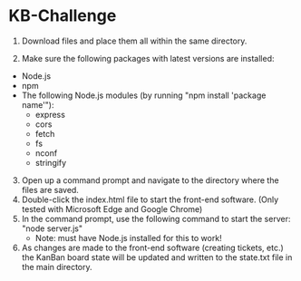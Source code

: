 # KB-Challenge

1. Download files and place them all within the same directory.

2. Make sure the following packages with latest versions are installed:
  - Node.js
  - npm
  - The following Node.js modules (by running "npm install 'package name'"):
      - express
      - cors
      - fetch
      - fs
      - nconf
      - stringify
      
3. Open up a command prompt and navigate to the directory where the files are saved.
4. Double-click the index.html file to start the front-end software. (Only tested with Microsoft
   Edge and Google Chrome)
5. In the command prompt, use the following command to start the server: "node server.js"
    - Note: must have Node.js installed for this to work!
6. As changes are made to the front-end software (creating tickets, etc.) the KanBan board state 
   will be updated and written to the state.txt file in the main directory.
